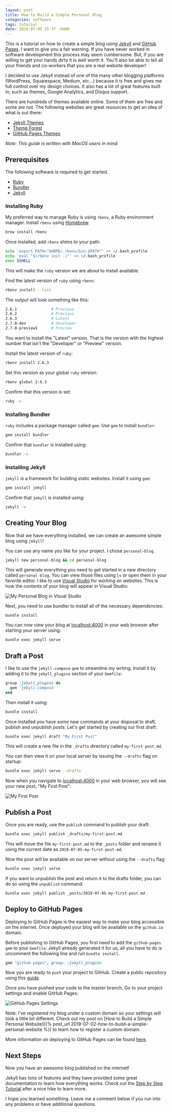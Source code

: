 ```yaml
---
layout: post
title: How to Build a Simple Personal Blog
categories: software
tags: tutorial
date: 2019-07-05 15:37 -0400
---
```

This is a tutorial on how to create a simple blog using [Jekyll](https://jekyllrb.com/) and [GitHub Pages](https://pages.github.com/). I want to give you a fair warning. If you have never worked in software development this process may seem cumbersome. But, if you are willing to get your hands dirty it is well worth it. You'll also be able to tell all your friends and co-workers that you are a real website developer!

I decided to use Jekyll instead of one of the many other blogging platforms (WordPress, Squarespace, Medium, etc...) because it is free and gives me full control over my design choices. It also has a lot of great features built in; such as themes, Google Analytics, and Disqus support.

There are hundreds of themes available online. Some of them are free and some are not. The following websites are great resources to get an idea of what is out there:

- [Jekyll Themes](https://jekyllthemes.io/)
- [Theme Forest](https://themeforest.net/search/jekyll)
- [GitHub Pages Themes](https://pages.github.com/themes/)

*Note: This guide is written with MacOS users in mind.*

## Prerequisites

The following software is required to get started.

- [Ruby](https://www.ruby-lang.org/en/)
- [Bundler](https://bundler.io/)
- [Jekyll](https://jekyllrb.com/)

### Installing Ruby

My preferred way to manage Ruby is using `rbenv`, a Ruby environment manager. Install `rbenv` using [Homebrew](https://brew.sh/).

```bash
brew install rbenv
```

Once installed, add `rbenv` shims to your path:

```bash
echo 'export PATH="$HOME/.rbenv/bin:$PATH"' >> ~/.bash_profile
echo 'eval "$(rbenv init -)"' >> ~/.bash_profile
exec $SHELL
```

This will make the `ruby` version we are about to install available.

Find the latest version of `ruby` using `rbenv`:

```bash
rbenv install --list
```

The output will look something like this:

```bash
2.6.1               # Previous
2.6.2               # Previous
2.6.3               # Latest
2.7.0-dev           # Developer
2.7.0-preview1      # Preview
```

You want to install the "Latest" version. That is the version with the highest number that isn't the "Developer" or "Preview" version.

Install the latest version of `ruby`:

```bash
rbenv install 2.6.3
```

Set this version as your global `ruby` version:

```bash
rbenv global 2.6.3
```

Confirm that this version is set:

```bash
ruby -v
```

### Installing Bundler

`ruby` includes a package manager called `gem`. Use `gem` to install `bundler`:

```bash
gem install bundler
```

Confirm that `bundler` is installed using:

```bash
bundler -v
```

### Installing Jekyll

`jekyll` is a framework for building static websites. Install it using `gem`:

```bash
gem install jekyll
```

Confirm that `jekyll` is installed using:

```bash
jekyll -v
```

## Creating Your Blog

Now that we have everything installed, we can create an awesome simple blog using `jekyll`!

You can use any name you like for your project. I chose `personal-blog`.

```bash
jekyll new personal-blog && cd personal-blog
```

This will generate everything you need to get started in a new directory called `personal-blog`. You can view those files using `ls` or open them in your favorite editor. I like to use [Visual Studio](https://code.visualstudio.com/) for working on websites. This is how the contents of your blog will appear in Visual Studio:

![My Personal Blog in Visual Studio](/assets/images/how-to-build-a-simple-personal-blog/1.jpg)

Next, you need to use bundler to install all of the necessary dependencies:

```
bundle install
```

You can now view your blog at [localhost:4000](http://localhost:4000) in your web browser after starting your server using:

```bash
bundle exec jekyll serve
```

## Draft a Post

I like to use the `jekyll-compose` `gem` to streamline my writing. Install it by adding it to the `jekyll_plugins` section of your `Gemfile`:

```ruby
group :jekyll_plugins do
  gem 'jekyll-compose'
end
```

Then install it using:

```bash
bundle install
```

Once installed you have some new commands at your disposal to draft, publish and unpublish posts. Let's get started by creating our first draft:

```bash
bundle exec jekyll draft "My First Post"
```

This will create a new file in the `_drafts` directory called `my-first-post.md`.

You can then view it on your local server by issuing the `--drafts` flag on startup:

```bash
bundle exec jekyll serve --drafts
```

Now when you navigate to [localhost:4000](http://localhost:4000) in your web browser, you will see your new post, "My First Post":

![My First Post](/assets/images/how-to-build-a-simple-personal-blog/2.jpg)

## Publish a Post

Once you are ready, use the `publish` command to publish your draft:

```bash
bundle exec jekyll publish _drafts/my-first-post.md
```

This will move the file `my-first-post.md` to the `_posts` folder and rename it using the current date as `2019-07-05-my-first-post.md`.

Now the post will be available on our server without using the `--drafts` flag:

```bash
bundle exec jekyll serve
```

If you want to unpublish the post and return it to the drafts folder, you can do so using the `unpublish` command:

```bash
bundle exec jekyll publish _posts/2019-07-05-my-first-post.md
```

## Deploy to GitHub Pages

Deploying to GitHub Pages is the easiest way to make your blog accessible on the internet. Once deployed your blog will be available on the `github.io` domain.

Before publishing to GitHub Pages, you first need to add the `github-pages` `gem` to your `Gemfile`. Jekyll already generated it for us, all you have to do is uncomment the following line and run `bundle install`.

```ruby
gem "github-pages", group: :jekyll_plugins
```

Now you are ready to `push` your project to GitHub. Create a public repository using this [guide](https://help.github.com/en/articles/create-a-repo).

Once you have pushed your code to the master branch. Go to your project settings and enable GitHub Pages:

![GitHub Pages Settings](/assets/images/how-to-build-a-simple-personal-blog/3.jpg)

Note: I've registered my blog under a custom domain so your settings will look a little bit different. Check out my post on [How to Build a Simple Personal Website]({% post_url 2019-07-02-how-to-build-a-simple-personal-website %}) to learn how to register a custom domain.

More information on deploying to GitHub Pages can be found [here](https://help.github.com/en/articles/setting-up-your-github-pages-site-locally-with-jekyll).

## Next Steps

Now you have an awesome blog published on the internet!

Jekyll has tons of features and they have provided some great documentation to learn how everything works. Check out the [Step by Step Tutorial](https://jekyllrb.com/docs/step-by-step/01-setup/) after a nice hike to learn more.

I hope you learned something. Leave me a comment below if you run into any problems or have additional questions.




